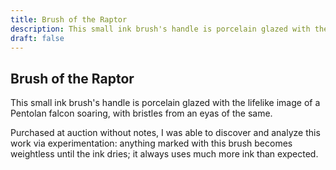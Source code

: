 ```yaml
---
title: Brush of the Raptor
description: This small ink brush's handle is porcelain glazed with the lifelike image of a Pentolan falcon soaring, with bristles from an eyas of the same....
draft: false
---
```


## Brush of the Raptor

This small ink brush's handle is porcelain glazed with the lifelike image of a Pentolan falcon soaring, with bristles from an eyas of the same.

Purchased at auction without notes, I was able to discover and analyze this work via experimentation: anything marked with this brush becomes weightless until the ink dries; it always uses much more ink than expected.
